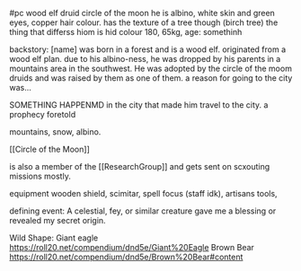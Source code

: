 #pc
wood elf druid circle of the moon
he is albino, white skin and green eyes, copper hair colour. has the texture of a tree though (birch tree)
the thing that differss hiom is hid colour
180, 65kg, age: somethinh


backstory:
[name] was born in a forest and is a wood elf. originated from a wood elf plan. due to his albino-ness, he was dropped by his parents in a mountains area in the southwest. He was adopted by the circle of the moom druids and was raised by them as one of them. a reason for going to the city was...

SOMETHING HAPPENMD in the city that made him travel to the city. a prophecy foretold 

mountains, snow, albino.

[[Circle of the Moon]]

is also a member of the [[ResearchGroup]] and gets sent on scxouting missions mostly. 

equipment
wooden shield, scimitar, spell focus (staff idk), artisans tools, 

defining event:
A celestial, fey, or similar creature gave me a blessing or revealed my secret origin.



Wild Shape: 
Giant eagle
https://roll20.net/compendium/dnd5e/Giant%20Eagle
Brown Bear
https://roll20.net/compendium/dnd5e/Brown%20Bear#content
